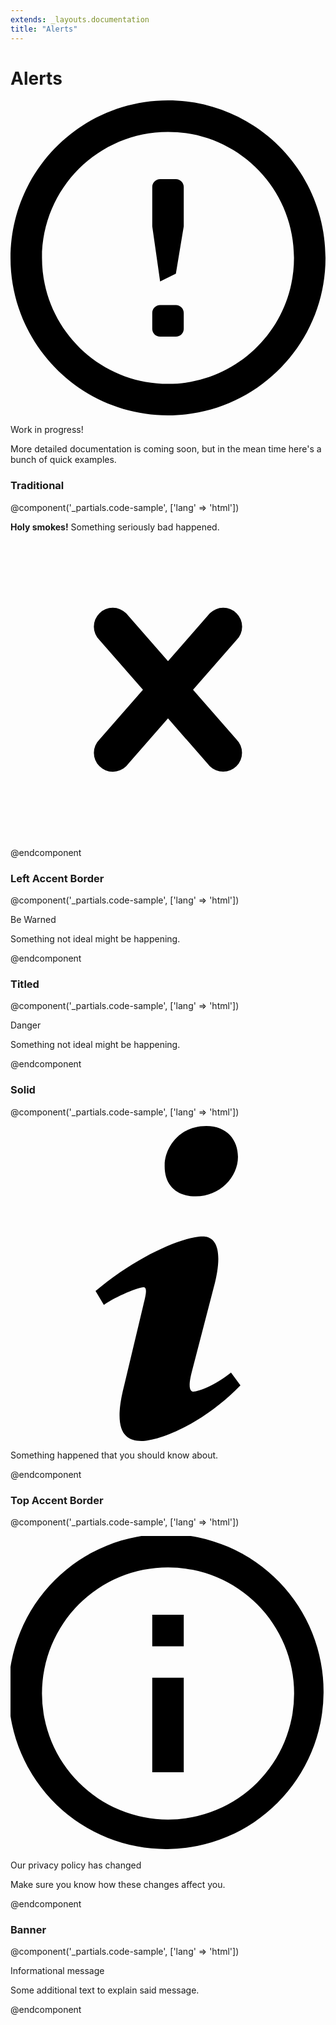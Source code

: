 ```yaml
---
extends: _layouts.documentation
title: "Alerts"
---
```


# Alerts

<div class="mt-8">
  <div class="bg-blue-lightest border-l-4 border-blue-light rounded-b text-blue-darkest px-4 py-3">
    <div class="flex">
      <div class="py-1">
        <svg class="h-6 w-6 text-blue-light mr-4" xmlns="http://www.w3.org/2000/svg" viewBox="0 0 20 20"><path d="M10 20C4.477 20 0 15.523 0 10S4.477 0 10 0s10 4.477 10 10-4.477 10-10 10zm0-2c4.418 0 8-3.582 8-8s-3.582-8-8-8-8 3.582-8 8 3.582 8 8 8zm-.5-5h1c.276 0 .5.224.5.5v1c0 .276-.224.5-.5.5h-1c-.276 0-.5-.224-.5-.5v-1c0-.276.224-.5.5-.5zm0-8h1c.276 0 .5.224.5.5V8l-.5 3-1 .5L9 8V5.5c0-.276.224-.5.5-.5z"/></svg>
      </div>
      <div>
        <p class="font-semibold">Work in progress!</p>
        <p class="text-sm">More detailed documentation is coming soon, but in the mean time here's a bunch of quick examples.</p>
      </div>
    </div>
  </div>
</div>

### Traditional

@component('_partials.code-sample', ['lang' => 'html'])
<div class="bg-red-lightest border border-red-light text-red-dark px-4 py-3 rounded relative">
  <strong class="font-bold">Holy smokes!</strong>
  <span class="block sm:inline">Something seriously bad happened.</span>
  <span class="absolute pin-t pin-b pin-r px-4 py-3">
    <svg class="h-6 w-6 text-red" role="button" xmlns="http://www.w3.org/2000/svg" viewBox="0 0 20 20"><path d="M14.348 14.849a1.2 1.2 0 0 1-1.697 0L10 11.819l-2.651 3.029a1.2 1.2 0 1 1-1.697-1.697l2.758-3.15-2.759-3.152a1.2 1.2 0 1 1 1.697-1.697L10 8.183l2.651-3.031a1.2 1.2 0 1 1 1.697 1.697l-2.758 3.152 2.758 3.15a1.2 1.2 0 0 1 0 1.698z"/></svg>
  </span>
</div>
@endcomponent

### Left Accent Border

@component('_partials.code-sample', ['lang' => 'html'])
<div class="bg-orange-lightest border-l-4 border-orange text-orange-dark p-4">
  <p class="font-bold">Be Warned</p>
  <p>Something not ideal might be happening.</p>
</div>
@endcomponent

### Titled

@component('_partials.code-sample', ['lang' => 'html'])
<div>
  <div class="bg-red text-white font-bold rounded rounded-t px-4 py-2">
    Danger
  </div>
  <div class="border border-t-0 border-red-light rounded rounded-b bg-red-lightest px-4 py-3 text-red-dark">
    <p>Something not ideal might be happening.</p>
  </div>
</div>
@endcomponent

### Solid

@component('_partials.code-sample', ['lang' => 'html'])
<div class="flex items-center bg-blue text-white text-sm font-bold px-4 py-3">
  <svg class="w-4 h-4 mr-2" xmlns="http://www.w3.org/2000/svg" viewBox="0 0 20 20"><path d="M12.432 0c1.34 0 2.01.912 2.01 1.957 0 1.305-1.164 2.512-2.679 2.512-1.269 0-2.009-.75-1.974-1.99C9.789 1.436 10.67 0 12.432 0zM8.309 20c-1.058 0-1.833-.652-1.093-3.524l1.214-5.092c.211-.814.246-1.141 0-1.141-.317 0-1.689.562-2.502 1.117l-.528-.88c2.572-2.186 5.531-3.467 6.801-3.467 1.057 0 1.233 1.273.705 3.23l-1.391 5.352c-.246.945-.141 1.271.106 1.271.317 0 1.357-.392 2.379-1.207l.6.814C12.098 19.02 9.365 20 8.309 20z"/></svg>
  <p>
    Something happened that you should know about.
  </p>
</div>
@endcomponent

### Top Accent Border

@component('_partials.code-sample', ['lang' => 'html'])
<div class="bg-teal-lightest border-t-4 border-teal rounded rounded-b text-teal-darkest px-4 py-3 shadow-md">
  <div class="flex">
    <svg class="h-6 w-6 text-teal mr-4" xmlns="http://www.w3.org/2000/svg" viewBox="0 0 20 20"><path d="M2.93 17.07A10 10 0 1 1 17.07 2.93 10 10 0 0 1 2.93 17.07zm12.73-1.41A8 8 0 1 0 4.34 4.34a8 8 0 0 0 11.32 11.32zM9 11V9h2v6H9v-4zm0-6h2v2H9V5z"/></svg>
    <div>
      <p class="font-bold">Our privacy policy has changed</p>
      <p class="text-sm">Make sure you know how these changes affect you.</p>
    </div>
  </div>
</div>
@endcomponent

### Banner

@component('_partials.code-sample', ['lang' => 'html'])
<div class="bg-blue-lightest border-t border-b border-blue text-blue-dark px-4 py-3">
  <p class="font-bold">Informational message</p>
  <p class="text-sm">Some additional text to explain said message.</p>
</div>
@endcomponent

